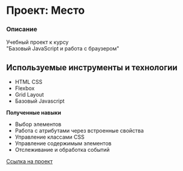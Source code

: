 # Проект: Место

### Описание
Учебный проект к курсу  
"Базовый JavaScript и работа с браузером"

## Используемые инструменты и технологии
* HTML CSS
* Flexbox
* Grid Layout
* Базовый Javascript

**Полученные навыки**
* Выбор элементов
* Работа с атрибутами через встроенные свойства
* Управление классами CSS
* Управление содержимым элементов
* Отслеживание и обработка событий

[Ссылка на проект](https://samoshiny.github.io/russian-travel/)
